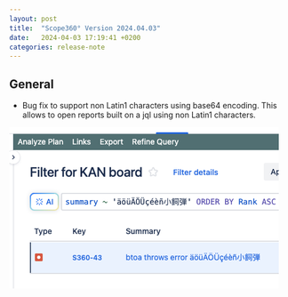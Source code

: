 ```yaml
---
layout: post
title:  "Scope360° Version 2024.04.03"
date:   2024-04-03 17:19:41 +0200
categories: release-note
---
```

## General

- Bug fix to support non Latin1 characters using base64 encoding. This allows to open reports built on a jql using non Latin1 characters.

![release-note](/assets/images/release-notes/20240403-01.png)
